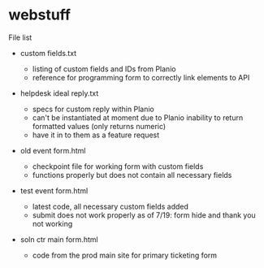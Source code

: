 # webstuff

File list

* custom fields.txt
  - listing of custom fields and IDs from Planio
  - reference for programming form to correctly link elements to API
  
* helpdesk ideal reply.txt
   - specs for custom reply within Planio
   - can't be instantiated at moment due to Planio inability to return formatted values (only returns numeric)
   - have it in to them as a feature request
   
 * old event form.html
    - checkpoint file for working form with custom fields
    - functions properly but does not contain all necessary fields
    
 * test event form.html
    - latest code, all necessary custom fields added
    - submit does not work properly as of 7/19: form hide and thank you not working

* soln ctr main form.html
     - code from the prod main site for primary ticketing form
